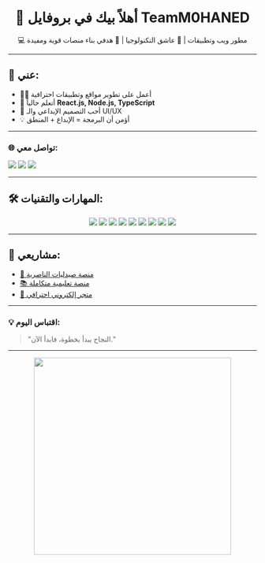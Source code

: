 <h1 align="center">👋 أهلاً بيك في بروفايل TeamM0HANED</h1>

<p align="center">
  💻 مطور ويب وتطبيقات | 🚀 عاشق التكنولوجيا | 🎯 هدفي بناء منصات قوية ومفيدة
</p>

---

## 🌟 عني:
- 🧑‍💻 أعمل على تطوير مواقع وتطبيقات احترافية
- 🌱 أتعلم حالياً **React.js, Node.js, TypeScript**
- 🎨 أحب التصميم الإبداعي والـ UI/UX
- 💡 أؤمن أن البرمجة = الإبداع + المنطق

---

### 🌐 تواصل معي:
<p>
<a href="https://your-website.com"><img src="https://img.shields.io/badge/Website-Visit-brightgreen?style=for-the-badge" /></a>
<a href="https://linkedin.com/in/yourprofile"><img src="https://img.shields.io/badge/LinkedIn-Connect-blue?style=for-the-badge&logo=linkedin" /></a>
<a href="https://twitter.com/yourusername"><img src="https://img.shields.io/badge/Twitter-Follow-blue?style=for-the-badge&logo=twitter" /></a>
</p>

---

## 🛠 المهارات والتقنيات:
<p align="center">
<img src="https://img.shields.io/badge/HTML5-E34F26?style=for-the-badge&logo=html5&logoColor=white" />
<img src="https://img.shields.io/badge/CSS3-1572B6?style=for-the-badge&logo=css3&logoColor=white" />
<img src="https://img.shields.io/badge/JavaScript-F7DF1E?style=for-the-badge&logo=javascript&logoColor=black" />
<img src="https://img.shields.io/badge/TypeScript-007ACC?style=for-the-badge&logo=typescript&logoColor=white" />
<img src="https://img.shields.io/badge/React-20232A?style=for-the-badge&logo=react&logoColor=61DAFB" />
<img src="https://img.shields.io/badge/Node.js-43853D?style=for-the-badge&logo=node.js&logoColor=white" />
<img src="https://img.shields.io/badge/PHP-777BB4?style=for-the-badge&logo=php&logoColor=white" />
<img src="https://img.shields.io/badge/Python-3776AB?style=for-the-badge&logo=python&logoColor=white" />
<img src="https://img.shields.io/badge/C++-00599C?style=for-the-badge&logo=c%2B%2B&logoColor=white" />
</p>

---

## 🚀 مشاريعي:
- [💊 منصة صيدليات الناصرية](https://github.com/TeamM0HANED/pharmacy-project)
- [📚 منصة تعليمية متكاملة](https://github.com/TeamM0HANED/education-platform)
- [🛒 متجر إلكتروني احترافي](https://github.com/TeamM0HANED/ecommerce-site)

---

### 💡 اقتباس اليوم:
> "النجاح يبدأ بخطوة، فابدأ الآن."

---

<p align="center">
<img src="https://media.giphy.com/media/L8K62iTDkzGX6/giphy.gif" width="400" />
</p>
